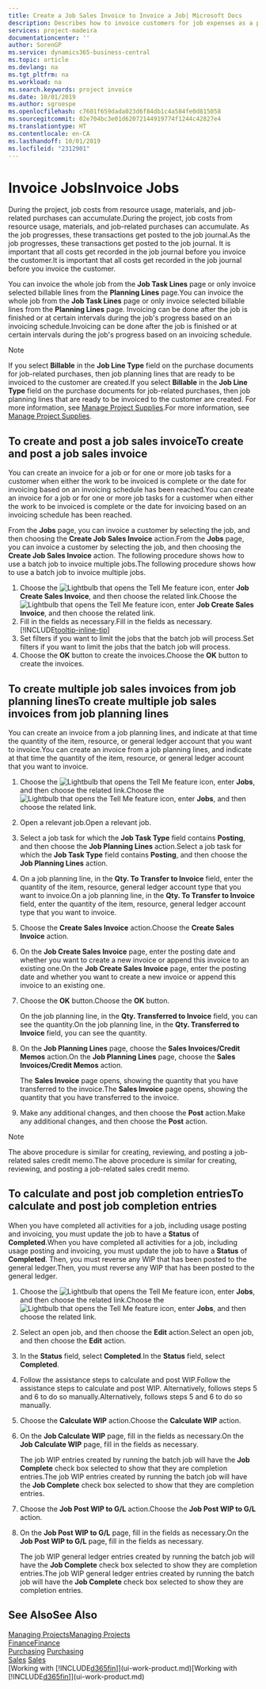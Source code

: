 ```yaml
---
title: Create a Job Sales Invoice to Invoice a Job| Microsoft Docs
description: Describes how to invoice customers for job expenses as a project progresses.
services: project-madeira
documentationcenter: ''
author: SorenGP
ms.service: dynamics365-business-central
ms.topic: article
ms.devlang: na
ms.tgt_pltfrm: na
ms.workload: na
ms.search.keywords: project invoice
ms.date: 10/01/2019
ms.author: sgroespe
ms.openlocfilehash: c7601f659dada023d6f84db1c4a584fe0d815058
ms.sourcegitcommit: 02e704bc3e01d62072144919774f1244c42827e4
ms.translationtype: HT
ms.contentlocale: en-CA
ms.lasthandoff: 10/01/2019
ms.locfileid: "2312901"
---
```

# <a name="invoice-jobs"></a><span data-ttu-id="888fb-103">Invoice Jobs</span><span class="sxs-lookup"><span data-stu-id="888fb-103">Invoice Jobs</span></span>
<span data-ttu-id="888fb-104">During the project, job costs from resource usage, materials, and job-related purchases can accumulate.</span><span class="sxs-lookup"><span data-stu-id="888fb-104">During the project, job costs from resource usage, materials, and job-related purchases can accumulate.</span></span> <span data-ttu-id="888fb-105">As the job progresses, these transactions get posted to the job journal.</span><span class="sxs-lookup"><span data-stu-id="888fb-105">As the job progresses, these transactions get posted to the job journal.</span></span> <span data-ttu-id="888fb-106">It is important that all costs get recorded in the job journal before you invoice the customer.</span><span class="sxs-lookup"><span data-stu-id="888fb-106">It is important that all costs get recorded in the job journal before you invoice the customer.</span></span>

<span data-ttu-id="888fb-107">You can invoice the whole job from the **Job Task Lines** page or only invoice selected billable lines from the **Planning Lines** page.</span><span class="sxs-lookup"><span data-stu-id="888fb-107">You can invoice the whole job from the **Job Task Lines** page or only invoice selected billable lines from the **Planning Lines** page.</span></span> <span data-ttu-id="888fb-108">Invoicing can be done after the job is finished or at certain intervals during the job's progress based on an invoicing schedule.</span><span class="sxs-lookup"><span data-stu-id="888fb-108">Invoicing can be done after the job is finished or at certain intervals during the job's progress based on an invoicing schedule.</span></span>

> [!NOTE]  
>   <span data-ttu-id="888fb-109">If you select **Billable** in the **Job Line Type** field on the purchase documents for job-related purchases, then job planning lines that are ready to be invoiced to the customer are created.</span><span class="sxs-lookup"><span data-stu-id="888fb-109">If you select **Billable** in the **Job Line Type** field on the purchase documents for job-related purchases, then job planning lines that are ready to be invoiced to the customer are created.</span></span> <span data-ttu-id="888fb-110">For more information, see [Manage Project Supplies](projects-how-manage-project-supplies.md).</span><span class="sxs-lookup"><span data-stu-id="888fb-110">For more information, see [Manage Project Supplies](projects-how-manage-project-supplies.md).</span></span>

## <a name="to-create-and-post-a-job-sales-invoice"></a><span data-ttu-id="888fb-111">To create and post a job sales invoice</span><span class="sxs-lookup"><span data-stu-id="888fb-111">To create and post a job sales invoice</span></span>
<span data-ttu-id="888fb-112">You can create an invoice for a job or for one or more job tasks for a customer when either the work to be invoiced is complete or the date for invoicing based on an invoicing schedule has been reached.</span><span class="sxs-lookup"><span data-stu-id="888fb-112">You can create an invoice for a job or for one or more job tasks for a customer when either the work to be invoiced is complete or the date for invoicing based on an invoicing schedule has been reached.</span></span>

<span data-ttu-id="888fb-113">From the **Jobs** page, you can invoice a customer by selecting the job, and then choosing the **Create Job Sales Invoice** action.</span><span class="sxs-lookup"><span data-stu-id="888fb-113">From the **Jobs** page, you can invoice a customer by selecting the job, and then choosing the **Create Job Sales Invoice** action.</span></span> <span data-ttu-id="888fb-114">The following procedure shows how to use a batch job to invoice multiple jobs.</span><span class="sxs-lookup"><span data-stu-id="888fb-114">The following procedure shows how to use a batch job to invoice multiple jobs.</span></span>  

1. <span data-ttu-id="888fb-115">Choose the ![Lightbulb that opens the Tell Me feature](media/ui-search/search_small.png "Tell me what you want to do") icon, enter **Job Create Sales Invoice**, and then choose the related link.</span><span class="sxs-lookup"><span data-stu-id="888fb-115">Choose the ![Lightbulb that opens the Tell Me feature](media/ui-search/search_small.png "Tell me what you want to do") icon, enter **Job Create Sales Invoice**, and then choose the related link.</span></span>  
2. <span data-ttu-id="888fb-116">Fill in the fields as necessary.</span><span class="sxs-lookup"><span data-stu-id="888fb-116">Fill in the fields as necessary.</span></span> [!INCLUDE[tooltip-inline-tip](includes/tooltip-inline-tip_md.md)]
3. <span data-ttu-id="888fb-117">Set filters if you want to limit the jobs that the batch job will process.</span><span class="sxs-lookup"><span data-stu-id="888fb-117">Set filters if you want to limit the jobs that the batch job will process.</span></span>
4. <span data-ttu-id="888fb-118">Choose the **OK** button to create the invoices.</span><span class="sxs-lookup"><span data-stu-id="888fb-118">Choose the **OK** button to create the invoices.</span></span>  

## <a name="to-create-multiple-job-sales-invoices-from-job-planning-lines"></a><span data-ttu-id="888fb-119">To create multiple job sales invoices from job planning lines</span><span class="sxs-lookup"><span data-stu-id="888fb-119">To create multiple job sales invoices from job planning lines</span></span>
<span data-ttu-id="888fb-120">You can create an invoice from a job planning lines, and indicate at that time the quantity of the item, resource, or general ledger account that you want to invoice.</span><span class="sxs-lookup"><span data-stu-id="888fb-120">You can create an invoice from a job planning lines, and indicate at that time the quantity of the item, resource, or general ledger account that you want to invoice.</span></span>

1. <span data-ttu-id="888fb-121">Choose the ![Lightbulb that opens the Tell Me feature](media/ui-search/search_small.png "Tell me what you want to do") icon, enter **Jobs**, and then choose the related link.</span><span class="sxs-lookup"><span data-stu-id="888fb-121">Choose the ![Lightbulb that opens the Tell Me feature](media/ui-search/search_small.png "Tell me what you want to do") icon, enter **Jobs**, and then choose the related link.</span></span>
2. <span data-ttu-id="888fb-122">Open a relevant job.</span><span class="sxs-lookup"><span data-stu-id="888fb-122">Open a relevant job.</span></span>
3. <span data-ttu-id="888fb-123">Select a job task for which the **Job Task Type** field contains **Posting**, and then choose the **Job Planning Lines** action.</span><span class="sxs-lookup"><span data-stu-id="888fb-123">Select a job task for which the **Job Task Type** field contains **Posting**, and then choose the **Job Planning Lines** action.</span></span>  
4. <span data-ttu-id="888fb-124">On a job planning line, in the **Qty. To Transfer to Invoice** field, enter the quantity of the item, resource, general ledger account type that you want to invoice.</span><span class="sxs-lookup"><span data-stu-id="888fb-124">On a job planning line, in the **Qty. To Transfer to Invoice** field, enter the quantity of the item, resource, general ledger account type that you want to invoice.</span></span>  
5. <span data-ttu-id="888fb-125">Choose the **Create Sales Invoice** action.</span><span class="sxs-lookup"><span data-stu-id="888fb-125">Choose the **Create Sales Invoice** action.</span></span>
6. <span data-ttu-id="888fb-126">On the **Job Create Sales Invoice** page, enter the posting date and whether you want to create a new invoice or append this invoice to an existing one.</span><span class="sxs-lookup"><span data-stu-id="888fb-126">On the **Job Create Sales Invoice** page, enter the posting date and whether you want to create a new invoice or append this invoice to an existing one.</span></span>
7. <span data-ttu-id="888fb-127">Choose the **OK** button.</span><span class="sxs-lookup"><span data-stu-id="888fb-127">Choose the **OK** button.</span></span>  

    <span data-ttu-id="888fb-128">On the job planning line, in the **Qty. Transferred to Invoice** field, you can see the quantity.</span><span class="sxs-lookup"><span data-stu-id="888fb-128">On the job planning line, in the **Qty. Transferred to Invoice** field, you can see the quantity.</span></span>
8. <span data-ttu-id="888fb-129">On the **Job Planning Lines** page, choose the **Sales Invoices/Credit Memos** action.</span><span class="sxs-lookup"><span data-stu-id="888fb-129">On the **Job Planning Lines** page, choose the **Sales Invoices/Credit Memos** action.</span></span>

    <span data-ttu-id="888fb-130">The **Sales Invoice** page opens, showing the quantity that you have transferred to the invoice.</span><span class="sxs-lookup"><span data-stu-id="888fb-130">The **Sales Invoice** page opens, showing the quantity that you have transferred to the invoice.</span></span>  
9. <span data-ttu-id="888fb-131">Make any additional changes, and then choose the **Post** action.</span><span class="sxs-lookup"><span data-stu-id="888fb-131">Make any additional changes, and then choose the **Post** action.</span></span>

> [!NOTE]  
>   <span data-ttu-id="888fb-132">The above procedure is similar for creating, reviewing, and posting a job-related sales credit memo.</span><span class="sxs-lookup"><span data-stu-id="888fb-132">The above procedure is similar for creating, reviewing, and posting a job-related sales credit memo.</span></span>

## <a name="to-calculate-and-post-job-completion-entries"></a><span data-ttu-id="888fb-133">To calculate and post job completion entries</span><span class="sxs-lookup"><span data-stu-id="888fb-133">To calculate and post job completion entries</span></span>
<span data-ttu-id="888fb-134">When you have completed all activities for a job, including usage posting and invoicing, you must update the job to have a **Status** of **Completed**.</span><span class="sxs-lookup"><span data-stu-id="888fb-134">When you have completed all activities for a job, including usage posting and invoicing, you must update the job to have a **Status** of **Completed**.</span></span> <span data-ttu-id="888fb-135">Then, you must reverse any WIP that has been posted to the general ledger.</span><span class="sxs-lookup"><span data-stu-id="888fb-135">Then, you must reverse any WIP that has been posted to the general ledger.</span></span>

1. <span data-ttu-id="888fb-136">Choose the ![Lightbulb that opens the Tell Me feature](media/ui-search/search_small.png "Tell me what you want to do") icon, enter **Jobs**, and then choose the related link.</span><span class="sxs-lookup"><span data-stu-id="888fb-136">Choose the ![Lightbulb that opens the Tell Me feature](media/ui-search/search_small.png "Tell me what you want to do") icon, enter **Jobs**, and then choose the related link.</span></span>  
2. <span data-ttu-id="888fb-137">Select an open job, and then choose the **Edit** action.</span><span class="sxs-lookup"><span data-stu-id="888fb-137">Select an open job, and then choose the **Edit** action.</span></span>
3. <span data-ttu-id="888fb-138">In the **Status** field, select **Completed**.</span><span class="sxs-lookup"><span data-stu-id="888fb-138">In the **Status** field, select **Completed**.</span></span>
4. <span data-ttu-id="888fb-139">Follow the assistance steps to calculate and post WIP.</span><span class="sxs-lookup"><span data-stu-id="888fb-139">Follow the assistance steps to calculate and post WIP.</span></span> <span data-ttu-id="888fb-140">Alternatively, follows steps 5 and 6 to do so manually.</span><span class="sxs-lookup"><span data-stu-id="888fb-140">Alternatively, follows steps 5 and 6 to do so manually.</span></span>  
5. <span data-ttu-id="888fb-141">Choose the **Calculate WIP** action.</span><span class="sxs-lookup"><span data-stu-id="888fb-141">Choose the **Calculate WIP** action.</span></span>
6. <span data-ttu-id="888fb-142">On the **Job Calculate WIP** page, fill in the fields as necessary.</span><span class="sxs-lookup"><span data-stu-id="888fb-142">On the **Job Calculate WIP** page, fill in the fields as necessary.</span></span>  

     <span data-ttu-id="888fb-143">The job WIP entries created by running the batch job will have the **Job Complete** check box selected to show that they are completion entries.</span><span class="sxs-lookup"><span data-stu-id="888fb-143">The job WIP entries created by running the batch job will have the **Job Complete** check box selected to show that they are completion entries.</span></span>  
7. <span data-ttu-id="888fb-144">Choose the **Job Post WIP to G/L** action.</span><span class="sxs-lookup"><span data-stu-id="888fb-144">Choose the **Job Post WIP to G/L** action.</span></span>
8. <span data-ttu-id="888fb-145">On the **Job Post WIP to G/L** page, fill in the fields as necessary.</span><span class="sxs-lookup"><span data-stu-id="888fb-145">On the **Job Post WIP to G/L** page, fill in the fields as necessary.</span></span>  

     <span data-ttu-id="888fb-146">The job WIP general ledger entries created by running the batch job will have the **Job Complete** check box selected to show they are completion entries.</span><span class="sxs-lookup"><span data-stu-id="888fb-146">The job WIP general ledger entries created by running the batch job will have the **Job Complete** check box selected to show they are completion entries.</span></span>

## <a name="see-also"></a><span data-ttu-id="888fb-147">See Also</span><span class="sxs-lookup"><span data-stu-id="888fb-147">See Also</span></span>
[<span data-ttu-id="888fb-148">Managing Projects</span><span class="sxs-lookup"><span data-stu-id="888fb-148">Managing Projects</span></span>](projects-manage-projects.md)  
[<span data-ttu-id="888fb-149">Finance</span><span class="sxs-lookup"><span data-stu-id="888fb-149">Finance</span></span>](finance.md)  
<span data-ttu-id="888fb-150">[Purchasing](purchasing-manage-purchasing.md)       </span><span class="sxs-lookup"><span data-stu-id="888fb-150">[Purchasing](purchasing-manage-purchasing.md)       </span></span>  
<span data-ttu-id="888fb-151">[Sales](sales-manage-sales.md)    </span><span class="sxs-lookup"><span data-stu-id="888fb-151">[Sales](sales-manage-sales.md)    </span></span>  
<span data-ttu-id="888fb-152">[Working with [!INCLUDE[d365fin](includes/d365fin_md.md)]](ui-work-product.md)</span><span class="sxs-lookup"><span data-stu-id="888fb-152">[Working with [!INCLUDE[d365fin](includes/d365fin_md.md)]](ui-work-product.md)</span></span>  
